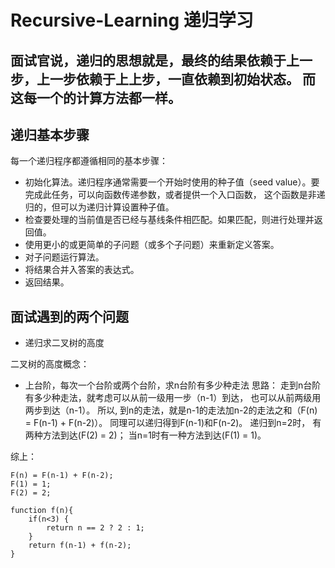 # Recursive-Learning 递归学习

## 面试官说，递归的思想就是，最终的结果依赖于上一步，上一步依赖于上上步，一直依赖到初始状态。 而这每一个的计算方法都一样。

## 递归基本步骤

每一个递归程序都遵循相同的基本步骤：
* 初始化算法。递归程序通常需要一个开始时使用的种子值（seed value）。要完成此任务，可以向函数传递参数，或者提供一个入口函数， 这个函数是非递归的，但可以为递归计算设置种子值。
* 检查要处理的当前值是否已经与基线条件相匹配。如果匹配，则进行处理并返回值。
* 使用更小的或更简单的子问题（或多个子问题）来重新定义答案。
* 对子问题运行算法。
* 将结果合并入答案的表达式。
* 返回结果。


## 面试遇到的两个问题

* 递归求二叉树的高度

 二叉树的高度概念： 

* 上台阶，每次一个台阶或两个台阶，求n台阶有多少种走法
思路： 走到n台阶有多少种走法，就考虑可以从前一级用一步（n-1）到达， 也可以从前两级用两步到达（n-1）。
所以, 到n的走法，就是n-1的走法加n-2的走法之和（F(n) = F(n-1) + F(n-2)）。 同理可以递归得到F(n-1)和F(n-2)。
递归到n=2时， 有两种方法到达(F(2) = 2)； 当n=1时有一种方法到达(F(1) = 1)。

综上： 
```
F(n) = F(n-1) + F(n-2);
F(1) = 1;
F(2) = 2;

function f(n){
	if(n<3) {
		return n == 2 ? 2 : 1; 
	}
	return f(n-1) + f(n-2);
}
```

